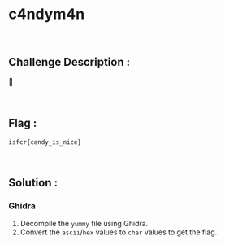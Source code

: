 # c4ndym4n

<br>

## Challenge Description :
:candy:

<br>

## Flag :
`isfcr{candy_is_nice}`

<br>

## Solution :

### Ghidra
1. Decompile the `yummy` file using Ghidra.
2. Convert the `ascii`/`hex` values to `char` values to get the flag.
